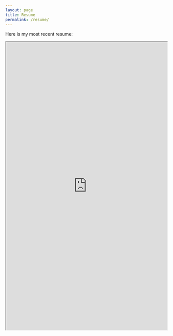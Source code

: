 ```yaml
---
layout: page
title: Resume
permalink: /resume/
---
```

Here is my most recent resume:
<iframe src="https://drive.google.com/file/d/1RCicuc_4YGVZUivPnkCD6pFu2V9N7_nR/preview" width="100%" height="900em"></iframe>
